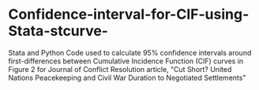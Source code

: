 # Confidence-interval-for-CIF-using-Stata-stcurve-
Stata and Python Code used to calculate 95% confidence intervals around first-differences between Cumulative Incidence Function (CIF) curves in Figure 2 for Journal of Conflict Resolution article, "Cut Short? United Nations Peacekeeping and Civil War Duration to Negotiated Settlements"
